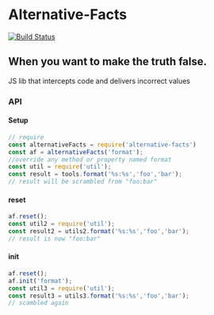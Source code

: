 # Alternative-Facts

[![Build Status](https://travis-ci.org/Kevnz/fuxor.png?branch=master)](https://travis-ci.org/Kevnz/alternative-facts)

## When you want to make the truth false.

JS lib that intercepts code and delivers incorrect values

### API

#### Setup

```js
// require
const alternativeFacts = require('alternative-facts')
const af = alternativeFacts('format');
//override any method or property named format
const util = require('util');
const result = tools.format('%s:%s','foo','bar');
// result will be scrambled from "foo:bar"

```

#### reset

```js
af.reset();
const util2 = require('util');
const result2 = utils2.format('%s:%s','foo','bar');
// result is now "foo:bar"
```

#### init
```js
af.reset();
af.init('format');
const util3 = require('util');
const result3 = utils3.format('%s:%s','foo','bar');
// scambled again
```
